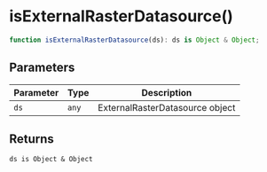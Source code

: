 # isExternalRasterDatasource()

```ts
function isExternalRasterDatasource(ds): ds is Object & Object;
```

## Parameters

| Parameter | Type  | Description                     |
| --------- | ----- | ------------------------------- |
| `ds`      | `any` | ExternalRasterDatasource object |

## Returns

`ds is Object & Object`
